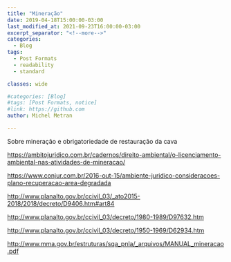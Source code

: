 ```yaml
---
title: "Mineração"
date: 2019-04-18T15:00:00-03:00
last_modified_at: 2021-09-23T16:00:00-03:00
excerpt_separator: "<!--more-->"
categories:
  - Blog
tags:
  - Post Formats
  - readability
  - standard

classes: wide

#categories: [Blog]
#tags: [Post Formats, notice]
#link: https://github.com
author: Michel Metran

---
```


Sobre mineração e obrigatoriedade de restauração da cava

<!--more-->

https://ambitojuridico.com.br/cadernos/direito-ambiental/o-licenciamento-ambiental-nas-atividades-de-mineracao/

https://www.conjur.com.br/2016-out-15/ambiente-juridico-consideracoes-plano-recuperacao-area-degradada

http://www.planalto.gov.br/ccivil_03/_ato2015-2018/2018/decreto/D9406.htm#art84

http://www.planalto.gov.br/ccivil_03/decreto/1980-1989/D97632.htm

http://www.planalto.gov.br/ccivil_03/decreto/1950-1969/D62934.htm

http://www.mma.gov.br/estruturas/sqa_pnla/_arquivos/MANUAL_mineracao.pdf

